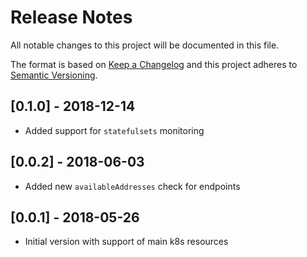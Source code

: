# Release Notes

All notable changes to this project will be documented in this file.

The format is based on [Keep a Changelog](http://keepachangelog.com/en/1.0.0/)
and this project adheres to [Semantic Versioning](http://semver.org/spec/v2.0.0.html).

## [0.1.0] - 2018-12-14

* Added support for `statefulsets` monitoring

## [0.0.2] - 2018-06-03

* Added new `availableAddresses` check for endpoints

## [0.0.1] - 2018-05-26

* Initial version with support of main k8s resources 
